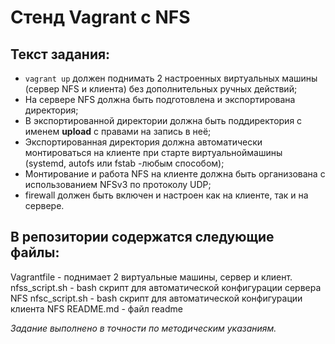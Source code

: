 # Стенд Vagrant с NFS

## Текст задания:

* ```vagrant up``` должен поднимать 2 настроенных виртуальных машины (сервер NFS и клиента) без дополнительных ручных действий;
* На сервере NFS должна быть подготовлена и экспортирована директория;
* В экспортированной директории должна быть поддиректория с именем __upload__ с правами на запись в неё;
* Экспортированная директория должна автоматически монтироваться на клиенте при старте виртуальноймашины (systemd, autofs или fstab -любым способом);
* Монтирование и работа NFS на клиенте должна быть организована с использованием NFSv3 по протоколу UDP;
* firewall должен быть включен и настроен как на клиенте, так и на сервере.

## В репозитории содержатся следующие файлы:

Vagrantfile - поднимает 2 виртуальные машины, сервер и клиент.
nfss_script.sh - bash скрипт для автоматической конфигурации сервера NFS
nfsc_script.sh - bash скрипт для автоматической конфигурации клиента NFS
README.md - файл readme


*Задание выполнено в точности по методическим указаниям.*
